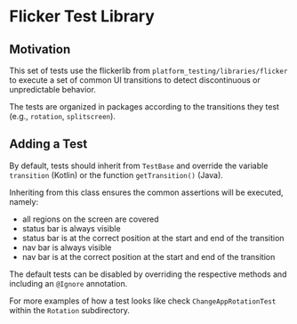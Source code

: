 # Flicker Test Library

## Motivation
This set of tests use the flickerlib from `platform_testing/libraries/flicker` to execute a set of common UI transitions to detect discontinuous or unpredictable behavior.

The tests are organized in packages according to the transitions they test (e.g., `rotation`, `splitscreen`).

## Adding a Test

By default, tests should inherit from `TestBase` and override the variable `transition` (Kotlin) or the function `getTransition()` (Java).

Inheriting from this class ensures the common assertions will be executed, namely:

* all regions on the screen are covered
* status bar is always visible
* status bar is at the correct position at the start and end of the transition
* nav bar is always visible
* nav bar is at the correct position at the start and end of the transition

The default tests can be disabled by overriding the respective methods and including an `@Ignore` annotation.

For more examples of how a test looks like check `ChangeAppRotationTest` within the `Rotation` subdirectory.

